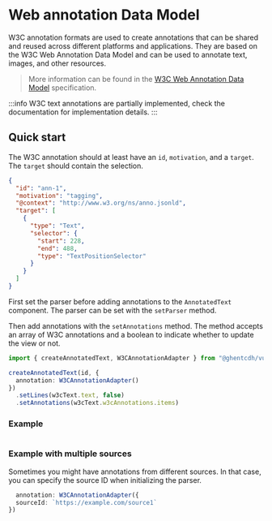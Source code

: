 # Web annotation Data Model

W3C annotation formats are used to create annotations that can be shared and reused across different platforms and
applications. They are based on the W3C Web Annotation Data Model and can be used to annotate text, images, and other
resources.

> More information can be found in the [W3C Web Annotation Data Model](https://www.w3.org/TR/annotation-model/)
> specification.

:::info
W3C text annotations are partially implemented, check the documentation for implementation details.
:::

## Quick start

The W3C annotation should at least have an `id`, `motivation`, and a `target`. The `target` should contain the
selection.

```json
{
  "id": "ann-1",
  "motivation": "tagging",
  "@context": "http://www.w3.org/ns/anno.jsonld",
  "target": [
    {
      "type": "Text",
      "selector": {
        "start": 228,
        "end": 488,
        "type": "TextPositionSelector"
      }
    }
  ]
}
```

First set the parser before adding annotations to the `AnnotatedText` component. The parser can be set with the
`setParser` method.

Then add annotations with the `setAnnotations` method. The method accepts an array of W3C annotations and a boolean to
indicate whether to update the view or not.

```typescript
import { createAnnotatedText, W3CAnnotationAdapter } from "@ghentcdh/vue-component-annotated-text";

createAnnotatedText(id, {
  annotation: W3CAnnotationAdapter()
})
  .setLines(w3cText.text, false)
  .setAnnotations(w3cText.w3cAnnotations.items)
```

### Example

<div id="w3c-simple-text"></div>
<pre id="w3c-simple-text--logger"></pre>

### Example with multiple sources

Sometimes you might have annotations from different sources. In that case, you can specify the source ID when
initializing the parser.

```typescript 
  annotation: W3CAnnotationAdapter({
  sourceId: `https://example.com/source1`
})
```

<div id="w3c-multiple-sources"></div>
<pre id="w3c-multiple-sources--logger"></pre>

<script setup>
//
import { onMounted, onUnmounted, watch, watchEffect } from "vue";
import { createAnnotatedText, PlainTextAdapter, W3CAnnotationAdapter } from "@ghentcdh/vue-component-annotated-text";
import { waitUntilElementExists, w3cText } from "@demo";

const createAnnotations = (id, sourceId)=>{

    waitUntilElementExists(id).then((element) => {
        createAnnotatedText(id,
            {
               line: PlainTextAdapter(),
                annotation: W3CAnnotationAdapter({  
                   sourceUri: sourceId,
                })
            }, 
            { actions: {
                create: true, 
                edit: true
            }})
        .setLines(w3cText.text, false)
        .setAnnotations(w3cText.w3cAnnotations.items)
        .on('all', ({ mouseEvent, event, data }) => {
            const events = [`annotation-create--start`,     
                            `annotation-create--move`, 
                            `annotation-create--end`,
                            `annotation-edit--start`, 
                            `annotation-edit--move`, 
                            `annotation-edit--end`];
            if(!events.includes(event)) return
            const logger = document.getElementById(`${id}--logger`);
console.log(data)
            if(!logger) return;
            logger.innerHTML = `<p><b>${event}</b>: ${JSON.stringify(data.annotation, null, 2)}</p>`;
        });
    });
}

createAnnotations(`w3c-simple-text`);
createAnnotations(`w3c-multiple-sources`, w3cText.sourceId);

</script>
